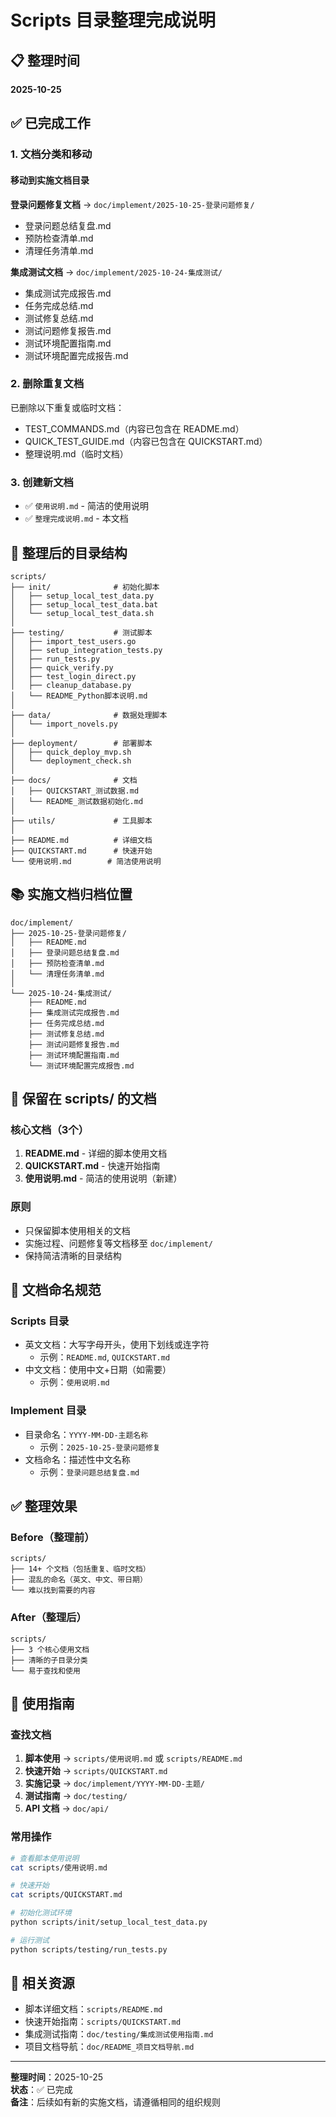 # Scripts 目录整理完成说明

## 📋 整理时间

**2025-10-25**

## ✅ 已完成工作

### 1. 文档分类和移动

#### 移动到实施文档目录

**登录问题修复文档** → `doc/implement/2025-10-25-登录问题修复/`
- 登录问题总结复盘.md
- 预防检查清单.md
- 清理任务清单.md

**集成测试文档** → `doc/implement/2025-10-24-集成测试/`
- 集成测试完成报告.md
- 任务完成总结.md
- 测试修复总结.md
- 测试问题修复报告.md
- 测试环境配置指南.md
- 测试环境配置完成报告.md

### 2. 删除重复文档

已删除以下重复或临时文档：
- TEST_COMMANDS.md（内容已包含在 README.md）
- QUICK_TEST_GUIDE.md（内容已包含在 QUICKSTART.md）
- 整理说明.md（临时文档）

### 3. 创建新文档

- ✅ `使用说明.md` - 简洁的使用说明
- ✅ `整理完成说明.md` - 本文档

## 📂 整理后的目录结构

```
scripts/
├── init/              # 初始化脚本
│   ├── setup_local_test_data.py
│   ├── setup_local_test_data.bat
│   └── setup_local_test_data.sh
│
├── testing/           # 测试脚本
│   ├── import_test_users.go
│   ├── setup_integration_tests.py
│   ├── run_tests.py
│   ├── quick_verify.py
│   ├── test_login_direct.py
│   ├── cleanup_database.py
│   └── README_Python脚本说明.md
│
├── data/              # 数据处理脚本
│   └── import_novels.py
│
├── deployment/        # 部署脚本
│   ├── quick_deploy_mvp.sh
│   └── deployment_check.sh
│
├── docs/              # 文档
│   ├── QUICKSTART_测试数据.md
│   └── README_测试数据初始化.md
│
├── utils/             # 工具脚本
│
├── README.md          # 详细文档
├── QUICKSTART.md      # 快速开始
└── 使用说明.md        # 简洁使用说明
```

## 📚 实施文档归档位置

```
doc/implement/
├── 2025-10-25-登录问题修复/
│   ├── README.md
│   ├── 登录问题总结复盘.md
│   ├── 预防检查清单.md
│   └── 清理任务清单.md
│
└── 2025-10-24-集成测试/
    ├── README.md
    ├── 集成测试完成报告.md
    ├── 任务完成总结.md
    ├── 测试修复总结.md
    ├── 测试问题修复报告.md
    ├── 测试环境配置指南.md
    └── 测试环境配置完成报告.md
```

## 🎯 保留在 scripts/ 的文档

### 核心文档（3个）

1. **README.md** - 详细的脚本使用文档
2. **QUICKSTART.md** - 快速开始指南
3. **使用说明.md** - 简洁的使用说明（新建）

### 原则

- 只保留脚本使用相关的文档
- 实施过程、问题修复等文档移至 `doc/implement/`
- 保持简洁清晰的目录结构

## 📝 文档命名规范

### Scripts 目录

- 英文文档：大写字母开头，使用下划线或连字符
  - 示例：`README.md`, `QUICKSTART.md`
- 中文文档：使用中文+日期（如需要）
  - 示例：`使用说明.md`

### Implement 目录

- 目录命名：`YYYY-MM-DD-主题名称`
  - 示例：`2025-10-25-登录问题修复`
- 文档命名：描述性中文名称
  - 示例：`登录问题总结复盘.md`

## ✅ 整理效果

### Before（整理前）

```
scripts/
├── 14+ 个文档（包括重复、临时文档）
├── 混乱的命名（英文、中文、带日期）
└── 难以找到需要的内容
```

### After（整理后）

```
scripts/
├── 3 个核心使用文档
├── 清晰的子目录分类
└── 易于查找和使用
```

## 📖 使用指南

### 查找文档

1. **脚本使用** → `scripts/使用说明.md` 或 `scripts/README.md`
2. **快速开始** → `scripts/QUICKSTART.md`
3. **实施记录** → `doc/implement/YYYY-MM-DD-主题/`
4. **测试指南** → `doc/testing/`
5. **API 文档** → `doc/api/`

### 常用操作

```bash
# 查看脚本使用说明
cat scripts/使用说明.md

# 快速开始
cat scripts/QUICKSTART.md

# 初始化测试环境
python scripts/init/setup_local_test_data.py

# 运行测试
python scripts/testing/run_tests.py
```

## 🔗 相关资源

- 脚本详细文档：`scripts/README.md`
- 快速开始指南：`scripts/QUICKSTART.md`
- 集成测试指南：`doc/testing/集成测试使用指南.md`
- 项目文档导航：`doc/README_项目文档导航.md`

---

**整理时间**：2025-10-25  
**状态**：✅ 已完成  
**备注**：后续如有新的实施文档，请遵循相同的组织规则

